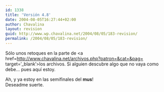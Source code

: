 ```yaml
---
id: 1338
title: 'Versión 4.8'
date: 2004-08-05T16:27:44+02:00
author: Chavalina
layout: revision
guid: http://www.wp.chavalina.net/2004/08/05/183-revision/
permalink: /2004/08/05/183-revision/
---
```

Sólo unos retoques en la parte de <a href=http://www.chavalina.net/archivos.php?patron=&cat=&pag= target=′_blank′>los archivos</a>. Si alguien descubre algo que no vaya como debe… pues aquí estoy.

Ah, y ya estoy en las semifinales del **mus**!  
Deseadme suerte.